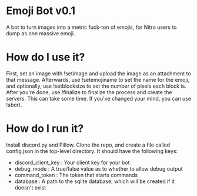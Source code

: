# Emoji Bot v0.1
A bot to turn images into a metric fuck-ton of emojis, for Nitro users to dump as one massive emoji.

# How do I use it?
First, set an image with !setimage and upload the image as an attachment to that message. Afterwards, use !setemojiname to set the name for the emoji, and optionally, use !setblocksize to set the number of pixels each block is.
After you're done, use !finalize to finalize the process and create the servers. This can take some time.
If you've changed your mind, you can use !abort.

# How do I run it?
Install discord.py and Pillow. Clone the repo, and create a file called config.json in the top-level directory. It should have the following keys:
* discord_client_key : Your client key for your bot
* debug_mode : A true/false value as to whether to allow debug output
* command_token : The token that starts commands
* database : A path to the sqlite database, which will be created if it doesn't exist